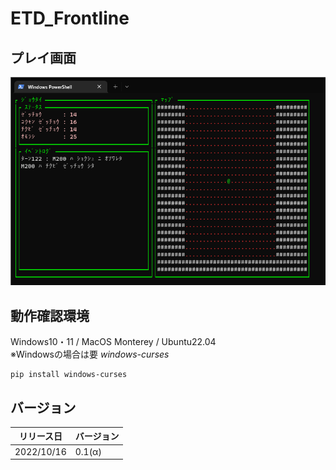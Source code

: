 # ETD_Frontline

## プレイ画面
![プレイ画面](https://github.com/AhojSystem/ETD_Frontline/blob/main/pic/M200_ETD12.png "プレイ画面")

## 動作確認環境
Windows10・11 / MacOS Monterey / Ubuntu22.04  
※Windowsの場合は要 *windows-curses*  
~~~
pip install windows-curses
~~~
## バージョン
|  リリース日  |  バージョン  |
| ---- | ---- |
|  2022/10/16  |  0.1(α)  |
